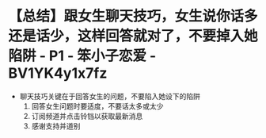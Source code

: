 # 【总结】跟女生聊天技巧，女生说你话多还是话少，这样回答就对了，不要掉入她陷阱 - P1 - 笨小子恋爱 - BV1YK4y1x7fz

-   聊天技巧关键在于回答女生的问题，不要陷入她设下的陷阱
    1.  回答女生问题时要适度，不要话太多或太少
    2.  订阅频道并点击铃铛以获取最新消息
    3.  感谢支持并道别